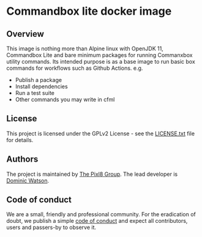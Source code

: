 # Commandbox lite docker image

## Overview

This image is nothing more than Alpine linux with OpenJDK 11, Commandbox Lite and bare minimum packages for running Commanxbox utility commands. Its intended purpose is as a base image to run basic box commands for workflows such as Github Actions. e.g.

* Publish a package
* Install dependencies
* Run a test suite
* Other commands you may write in cfml

## License

This project is licensed under the GPLv2 License - see the [LICENSE.txt](https://github.com/pixl8/docker-commandbox-lite/blob/stable/LICENSE.txt) file for details.

## Authors

The project is maintained by [The Pixl8 Group](https://www.pixl8.co.uk). The lead developer is [Dominic Watson](https://github.com/DominicWatson).

## Code of conduct

We are a small, friendly and professional community. For the eradication of doubt, we publish a simple
 [code of conduct](https://github.com/pixl8/docker-commandbox-lite/blob/stable/CODE_OF_CONDUCT.md) and expect all contributors, users and passers-by to observe it.

